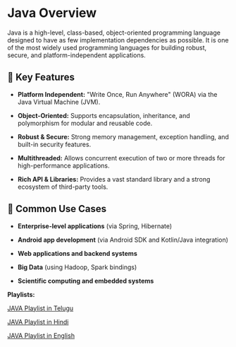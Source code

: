 # Java Overview
Java is a high-level, class-based, object-oriented programming language designed to have as few implementation dependencies as possible. It is one of the most widely used programming languages for building robust, secure, and platform-independent applications.

## 🔹 Key Features

- **Platform Independent:** "Write Once, Run Anywhere" (WORA) via the Java Virtual Machine (JVM).

- **Object-Oriented:** Supports encapsulation, inheritance, and polymorphism for modular and reusable code.

- **Robust & Secure:** Strong memory management, exception handling, and built-in security features.

- **Multithreaded:** Allows concurrent execution of two or more threads for high-performance applications.

- **Rich API & Libraries:** Provides a vast standard library and a strong ecosystem of third-party tools.

## 🔹 Common Use Cases

- **Enterprise-level applications** (via Spring, Hibernate)

- **Android app development** (via Android SDK and Kotlin/Java integration)

- **Web applications and backend systems**

- **Big Data** (using Hadoop, Spark bindings)

- **Scientific computing and embedded systems**

**Playlists:**

[JAVA Playlist in Telugu](https://www.youtube.com/watch?v=AfBCK1PaXgU&list=PLh6Yk2rpZu2Lyt9-2hhRj37otchec1OJL)

[JAVA Playlist in Hindi](https://www.youtube.com/watch?v=ntLJmHOJ0ME&list=PLu0W_9lII9agS67Uits0UnJyrYiXhDS6q)

[JAVA Playlist in English](https://www.youtube.com/watch?v=bm0OyhwFDuY&list=PLsyeobzWxl7pe_IiTfNyr55kwJPWbgxB5)









